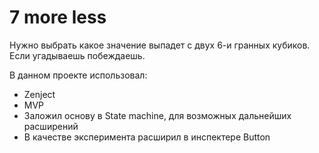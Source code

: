 # 7 more less
 
Нужно выбрать какое значение выпадет с двух 6-и гранных кубиков. Если угадываешь побеждаешь. 

В данном проекте использовал: 
- Zenject
- MVP
- Заложил основу в State machine, для возможных дальнейших расширений
- В качестве эксперимента расширил в инспектере Button
